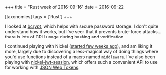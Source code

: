 +++
title = "Rust week of 2016-09-16"
date = 2016-09-22

[taxonomies]
tags = ['Rust']
+++

I looked at [bcrypt], which helps with secure password storage. I don't
quite understand how it works, but I've seen that it prevents
brute-force attacks... there is lots of CPU usage during hashing and
verification.

I continued playing with Nickel ([started few weeks ago]), and am liking
it more, largely due to discovering a less-magical way of doing things
where you'd use functions instead of a macro named `middleware`. I've
also been playing with [nickel-jwt-session], which offers such a
convenient API to use for working with [JSON Web Tokens].

[bcrypt]: https://crates.io/crates/bcrypt
[started few weeks ago]: @/rust-week-of-2016-09-02.md
[nickel-jwt-session]: https://github.com/kaj/nickel-jwt-session
[JSON Web Tokens]: https://jwt.io
